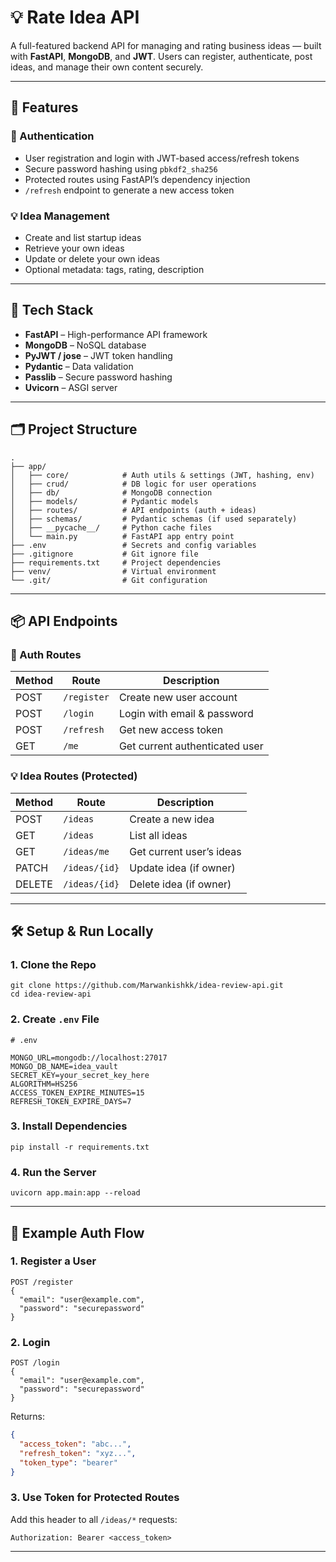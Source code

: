# 💡 Rate Idea API

A full-featured backend API for managing and rating business ideas — built with **FastAPI**, **MongoDB**, and **JWT**. Users can register, authenticate, post ideas, and manage their own content securely.

---

## 🚀 Features

### 🔐 Authentication
- User registration and login with JWT-based access/refresh tokens
- Secure password hashing using `pbkdf2_sha256`
- Protected routes using FastAPI’s dependency injection
- `/refresh` endpoint to generate a new access token

### 💡 Idea Management
- Create and list startup ideas
- Retrieve your own ideas
- Update or delete your own ideas
- Optional metadata: tags, rating, description

---

## 🧰 Tech Stack

- **FastAPI** – High-performance API framework
- **MongoDB** – NoSQL database
- **PyJWT / jose** – JWT token handling
- **Pydantic** – Data validation
- **Passlib** – Secure password hashing
- **Uvicorn** – ASGI server

---

## 🗂️ Project Structure

```
.
├── app/
│   ├── core/            # Auth utils & settings (JWT, hashing, env)
│   ├── crud/            # DB logic for user operations
│   ├── db/              # MongoDB connection
│   ├── models/          # Pydantic models
│   ├── routes/          # API endpoints (auth + ideas)
│   ├── schemas/         # Pydantic schemas (if used separately)
│   ├── __pycache__/     # Python cache files
│   └── main.py          # FastAPI app entry point
├── .env                 # Secrets and config variables
├── .gitignore           # Git ignore file
├── requirements.txt     # Project dependencies
├── venv/                # Virtual environment
└── .git/                # Git configuration
```

---

## 📦 API Endpoints

### 🔐 Auth Routes

| Method | Route          | Description                     |
|--------|----------------|---------------------------------|
| POST   | `/register`    | Create new user account         |
| POST   | `/login`       | Login with email & password     |
| POST   | `/refresh`     | Get new access token            |
| GET    | `/me`          | Get current authenticated user  |

### 💡 Idea Routes (Protected)

| Method | Route               | Description                       |
|--------|---------------------|-----------------------------------|
| POST   | `/ideas`            | Create a new idea                 |
| GET    | `/ideas`            | List all ideas                    |
| GET    | `/ideas/me`         | Get current user’s ideas          |
| PATCH  | `/ideas/{id}`       | Update idea (if owner)            |
| DELETE | `/ideas/{id}`       | Delete idea (if owner)            |

---

## 🛠️ Setup & Run Locally

### 1. Clone the Repo
```
git clone https://github.com/Marwankishkk/idea-review-api.git
cd idea-review-api

```

### 2. Create `.env` File
```
# .env

MONGO_URL=mongodb://localhost:27017
MONGO_DB_NAME=idea_vault
SECRET_KEY=your_secret_key_here
ALGORITHM=HS256
ACCESS_TOKEN_EXPIRE_MINUTES=15
REFRESH_TOKEN_EXPIRE_DAYS=7
```

### 3. Install Dependencies
```
pip install -r requirements.txt
```

### 4. Run the Server
```
uvicorn app.main:app --reload
```

---

## 🔐 Example Auth Flow

### 1. Register a User
```http
POST /register
{
  "email": "user@example.com",
  "password": "securepassword"
}
```

### 2. Login
```http
POST /login
{
  "email": "user@example.com",
  "password": "securepassword"
}
```

Returns:
```json
{
  "access_token": "abc...",
  "refresh_token": "xyz...",
  "token_type": "bearer"
}
```

### 3. Use Token for Protected Routes
Add this header to all `/ideas/*` requests:
```
Authorization: Bearer <access_token>
```

---


